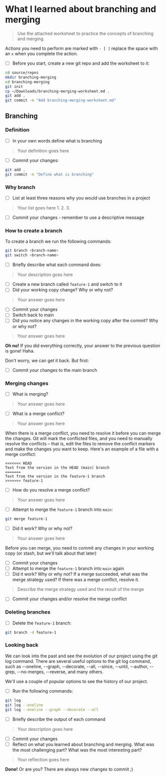 # What I learned about branching and merging

> Use the attached worksheet to practice the concepts of branching and merging. 

Actions you need to perform are marked with `- [ ]` replace the space with an `x` when you complete the action.

- [ ] Before you start, create a new git repo and add the worksheet to it:

```bash
cd source/repos
mkdir branching-merging
cd branching-merging
git init
cp ~/Downloads/branching-merging-worksheet.md .
git add .
git commit -m "Add branching-merging-worksheet.md"
```


## Branching

### Definition

- [ ] In your own words define what is branching

> Your definition goes here

- [ ] Commit your changes:

```bash
git add .
git commit -m "Define what is branching"
```


### Why branch

- [ ] List at least three reasons why you would use branches in a project

> Your list goes here
> 1.
> 2.
> 3.

- [ ] Commit your changes - remember to use a descriptive message

### How to create a branch

To create a branch we run the following commands: 

```bash
git branch <branch-name>
git switch <branch-name>
```


- [ ] Briefly describe what each command does:

> Your description goes here
> 
- [ ] Create a new branch called `feature-1` and switch to it
- [ ] Did your working copy change? Why or why not?

> Your answer goes here

- [ ] Commit your changes
- [ ] Switch back to main
- [ ] Did you notice any changes in the working copy after the commit? Why or why not?
> Your answer goes here
 
**Oh no!** 
If you did everything correctly, your answer to the previous question is gone! Haha.

Don't worry, we can get it back. But first:

- [ ] Commit your changes to the main branch


### Merging changes

- [ ] What is merging?
> Your answer goes here

- [ ] What is a merge conflict?
> Your answer goes here

When there is a merge conflict, you need to resolve it before you can merge the changes. Git will mark the conflicted files, and you need to manually resolve the conflicts – that is, edit the files to remove the conflict markers and make the changes you want to keep. Here's an example of a file with a merge conflict:

```text
<<<<<<< HEAD
Text from the version in the HEAD (main) branch
=======
Text from the version in the feature-1 branch
>>>>>>> feature-1
```


- [ ] How do you resolve a merge conflict?
> Your answer goes here

- [ ] Attempt to merge the `feature-1` branch into `main`:

```bash
git merge feature-1
```

- [ ] Did it work? Why or why not?

> Your answer goes here

Before you can merge, you need to commit any changes in your working copy (or stash, but we'll talk about that later)

- [ ] Commit your changes
- [ ] Attempt to merge the `feature-1` branch into `main` again
- [ ] Did it work? Why or why not? If a merge succeeded, what was the merge strategy used? If there was a merge conflict, resolve it.
  
> Describe the merge strategy used and the result of the merge

- [ ] Commit your changes and/or resolve the merge conflict

### Deleting branches

- [ ] Delete the `feature-1` branch:
```bash
git branch -d feature-1
```

### Looking back

We can look into the past and see the evolution of our project using the git log command. There are several useful options to the git log command, such as --oneline, --graph, --decorate, --all, --since, --until, --author, --grep, --no-merges, --reverse, and many others.

We'll use a couple of popular options to see the history of our project.

- [ ] Run the following commands:

```bash 
git log
git log --oneline
git log --oneline --graph --decorate --all
```
- [ ] Briefly describe the output of each command

> Your description goes here

- [ ] Commit your changes
- [ ] Reflect on what you learned about branching and merging. What was the most challenging part? What was the most interesting part?

> Your reflection goes here

**Done!**
Or are you? There are always new changes to commit ;) 